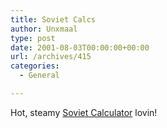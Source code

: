 ```yaml
---
title: Soviet Calcs
author: Unxmaal
type: post
date: 2001-08-03T00:00:00+00:00
url: /archives/415
categories:
  - General

---
```

Hot, steamy <A HREF="http://www.taswegian.com/moscow/soviet.html">Soviet Calculator</A> lovin!